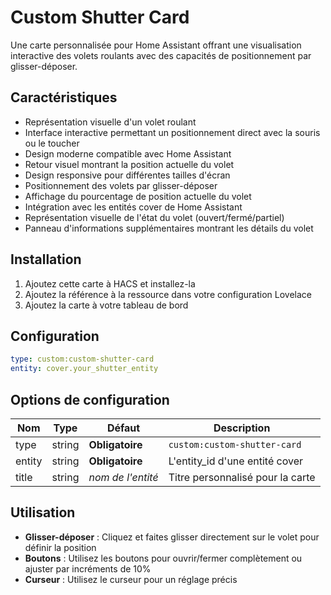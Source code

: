 # Custom Shutter Card

Une carte personnalisée pour Home Assistant offrant une visualisation interactive des volets roulants avec des capacités de positionnement par glisser-déposer.

## Caractéristiques

- Représentation visuelle d'un volet roulant
- Interface interactive permettant un positionnement direct avec la souris ou le toucher
- Design moderne compatible avec Home Assistant
- Retour visuel montrant la position actuelle du volet
- Design responsive pour différentes tailles d'écran
- Positionnement des volets par glisser-déposer
- Affichage du pourcentage de position actuelle du volet
- Intégration avec les entités cover de Home Assistant
- Représentation visuelle de l'état du volet (ouvert/fermé/partiel)
- Panneau d'informations supplémentaires montrant les détails du volet

## Installation

1. Ajoutez cette carte à HACS et installez-la
2. Ajoutez la référence à la ressource dans votre configuration Lovelace
3. Ajoutez la carte à votre tableau de bord

## Configuration

```yaml
type: custom:custom-shutter-card
entity: cover.your_shutter_entity
```

## Options de configuration

| Nom | Type | Défaut | Description |
|-----|------|--------|-------------|
| type | string | **Obligatoire** | `custom:custom-shutter-card` |
| entity | string | **Obligatoire** | L'entity_id d'une entité cover |
| title | string | *nom de l'entité* | Titre personnalisé pour la carte |

## Utilisation

- **Glisser-déposer** : Cliquez et faites glisser directement sur le volet pour définir la position
- **Boutons** : Utilisez les boutons pour ouvrir/fermer complètement ou ajuster par incréments de 10%
- **Curseur** : Utilisez le curseur pour un réglage précis